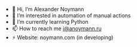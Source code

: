 - 👋 Hi, I’m Alexander Noymann
- 👀 I’m interested in automation of manual actions
- 🌱 I’m currently learning Python
- 📫 How to reach me i@anoymann.ru
- ⚡ Website: noymann.com (in developing)
